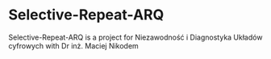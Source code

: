 # Selective-Repeat-ARQ
Selective-Repeat-ARQ is a project for Niezawodność i Diagnostyka Układów cyfrowych with Dr inż. Maciej Nikodem
